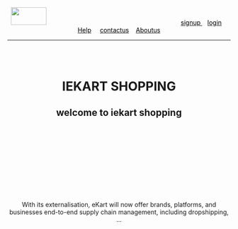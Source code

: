 <html>
<head>
<title>
home page
</title>
</head>
<body background="https://c8.alamy.com/comp/2CEBDYK/cheerful-indian-family-shopping-for-diwali-festival-or-wedding-showing-colourful-paper-bags-isolated-on-white-2CEBDYK.jpg"><header><img src="https://encrypted-tbn0.gstatic.com/images?q=tbn:ANd9GcQX6mHdppp5a5dMOo4bxlRQdz4amsJj0GVunA&usqp=CAU"width="80" height="40"> &nbsp &nbsp &nbsp &nbsp &nbsp&nbsp&nbsp &nbsp &nbsp &nbsp &nbsp &nbsp &nbsp &nbsp &nbsp &nbsp &nbsp &nbsp &nbsp &nbsp &nbsp &nbsp &nbsp &nbsp &nbsp &nbsp &nbsp &nbsp &nbsp &nbsp &nbsp &nbsp &nbsp &nbsp &nbsp &nbsp &nbsp &nbsp &nbsp 
<a href="#"><font color="black">signup </font> </a> &nbsp &nbsp<a href="#"><font color="black">login</font></a>&nbsp &nbsp   <a href="https://ecustomer.in/ekart-customer-care/"><font color="black">Help</font></a> &nbsp &nbsp <a href="https://ecustomer.in/ekart-customer-care/"><font color="black">contactus</font></a> &nbsp &nbsp<a href="https://ekartlogistics.com/about_us"><font color="black">Aboutus</font></a>
<hr color="black"><br><br><center><h1>IEKART SHOPPING</h1><h2>welcome to iekart shopping</h2>
<br><br><br><br><br><br><br><br><br><br>
 With its externalisation, eKart will now offer brands, platforms, and businesses end-to-end supply chain management, including dropshipping, ...</header>
</center>
<footer>
</footer>
</body>

